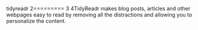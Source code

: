 tidyreadr
2=========
3
4TidyReadr makes blog posts, articles and other webpages easy to read by removing all the distractions and allowing you to personalize the content.

